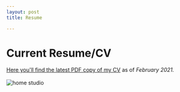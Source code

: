 ```yaml
---
layout: post
title: Resume

---
```


# Current Resume/CV

<a href="{{ site.baseurl }}assets/pdfs/CPalmer-CV.pdf">Here you'll find the latest PDF copy of my CV</a> as of *February 2021.*
        <br>
        <br>
        <img src="{{ site.baseurl }}assets/imgs/649872081_chroma.jpg" alt="home studio" class="img-responsive">
